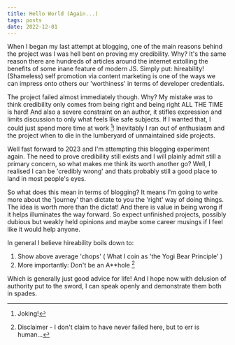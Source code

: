 ```yaml
---
title: Hello World (Again...)  
tags: posts
date: 2022-12-01
---
```


<span class="firstcharacter">W</span>hen I began my last attempt at blogging, one of the main reasons behind the project was I was hell bent on proving my credibility. Why? It's the same reason there are hundreds of articles around the internet extolling the benefits of some inane feature of modern JS. Simply put: hireability! (Shameless) self promotion via content marketing is one of the ways we can impress onto others our 'worthiness' in terms of developer credentials.

The project failed almost immediately though. Why? My mistake was to think credibility only comes from being right and being right ALL THE TIME is hard! And also a severe constraint on an author, it stifles expression and limits discussion to only what feels like safe subjects. If I wanted that, I could just spend more time at work [^jk]! Inevitably I ran out of enthusiasm and the project when to die in the lumberyard of unmaintained side projects. 

[^jk]: Joking! 

Well fast forward to 2023 and I'm attempting this blogging experiment again. The need to prove credibility still exists and I will plainly admit still a primary concern, so what makes me think its worth another go? Well, I realised I can be 'credibly wrong' and thats probably still a good place to land in most people's eyes.

So what does this mean in terms of blogging? It means I'm going to write more about the 'journey' than dictate to you the 'right' way of doing things. The idea is worth more than the dictat! And there is value in being wrong if it helps illuminates the way forward.  So expect unfinished projects, possibly dubious but weakly held opinions and maybe some career musings if I feel like it would help anyone.

In general I believe hireability boils down to:

1. Show above average 'chops' ( What I coin as 'the Yogi Bear Principle' ) 
2. More importantly: Don't be an A**hole [^foo]

Which is generally just good advice for life! And I hope now with delusion of authority put to the sword, I can speak openly and demonstrate them both in spades.

[^foo]: Disclaimer - I don't claim to have never failed here, but to err is human...


